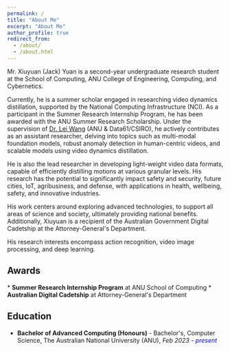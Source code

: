 ```yaml
---
permalink: /
title: "About Me"
excerpt: "About Me"
author_profile: true
redirect_from: 
  - /about/
  - /about.html
---
```


Mr. Xiuyuan (Jack) Yuan is a second-year undergraduate research student at the School of Computing, ANU College of Engineering, Computing, and Cybernetics.

Currently, he is a summer scholar engaged in researching video dynamics distillation, supported by the National Computing Infrastructure (NCI). As a participant in the Summer Research Internship Program, he has been awarded with the ANU Summer Research Scholarship. Under the supervision of [Dr. Lei Wang](https://leiwangr.github.io/) (ANU & Data61/CSIRO), he actively contributes as an assistant researcher, delving into topics such as multi-modal foundation models, robust anomaly detection in human-centric videos, and scalable models using video dynamics distillation.

He is also the lead researcher in developing light-weight video data formats, capable of efficiently distilling motions at various granular levels. His research has the potential to significantly impact safety and security, future cities, IoT, agribusiness, and defense, with applications in health, wellbeing, safety, and innovative industries.

His work centers around exploring advanced technologies, to support all areas of science and society, ultimately providing national benefits. Additionally, Xiuyuan is a recipient of the Australian Government Digital Cadetship at the Attorney-General's Department.

His research interests encompass action recognition, video image processing, and deep learning.


<h2>Awards</h2>
* <strong>Summer Research Internship Program</strong> at ANU School of Computing
* <strong>Australian Digital Cadetship</strong> at Attorney-General's Department

<h2>Education</h2>

* **Bachelor of Advanced Computing (Honours)** - Bachelor's, Computer Science, The Australian National University (ANU), *Feb 2023 - <font color="blue">present</font>*
